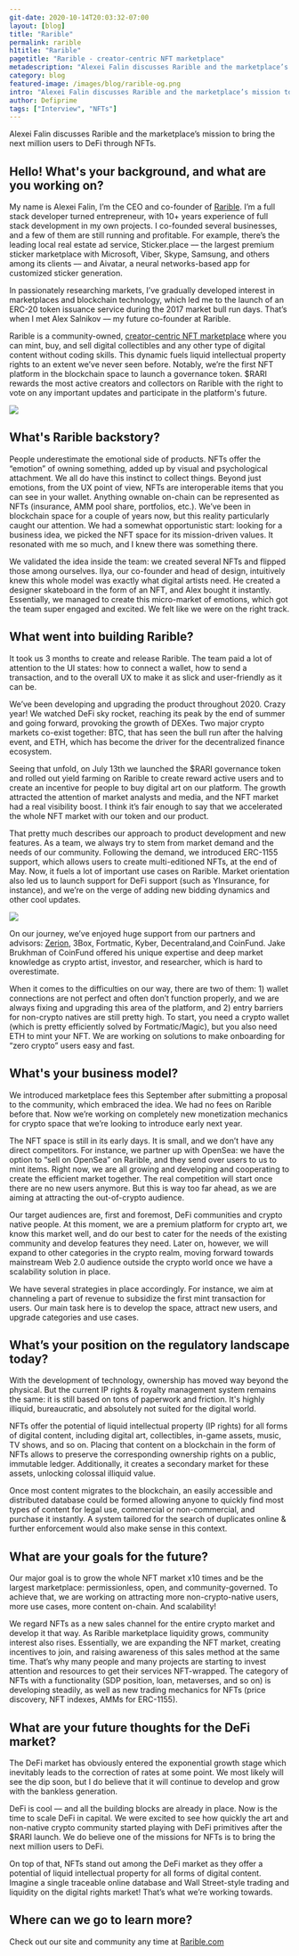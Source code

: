 ```yaml
---
git-date: 2020-10-14T20:03:32-07:00
layout: [blog]
title: "Rarible"
permalink: rarible
h1title: "Rarible"
pagetitle: "Rarible - creator-centric NFT marketplace"
metadescription: "Alexei Falin discusses Rarible and the marketplace’s mission to bring the next million users to DeFi through NFTs"
category: blog
featured-image: /images/blog/rarible-og.png
intro: "Alexei Falin discusses Rarible and the marketplace’s mission to bring the next million users to DeFi through NFTs"
author: Defiprime
tags: ["Interview", "NFTs"]
---
```


Alexei Falin discusses Rarible and the marketplace’s mission to bring the next million users to DeFi through NFTs.

## Hello! What's your background, and what are you working on?

My name is Alexei Falin, I’m the CEO and co-founder of [Rarible](https://rarible.com/). I’m a full stack developer turned entrepreneur, with 10+ years experience of full stack development in my own projects. I co-founded several businesses, and a few of them are still running and profitable. For example, there’s the leading local real estate ad service, Sticker.place –– the largest premium sticker marketplace with Microsoft, Viber, Skype, Samsung, and others among its clients –– and Aivatar, a neural networks-based app for customized sticker generation.

In passionately researching markets, I’ve gradually developed interest in marketplaces and blockchain technology, which led me to the launch of an ERC-20 token issuance service during the 2017 market bull run days. That’s when I met Alex Salnikov –– my future co-founder at Rarible.

Rarible is a community-owned, [creator-centric NFT marketplace](https://app.rarible.com/) where you can mint, buy, and sell digital collectibles and any other type of digital content without coding skills. This dynamic fuels liquid intellectual property rights to an extent we’ve never seen before. Notably, we’re the first NFT platform in the blockchain space to launch a governance token. \$RARI rewards the most active creators and collectors on Rarible with the right to vote on any important updates and participate in the platform's future.

![](/images/blog/rarible/image1.jpg)

## What's Rarible backstory?

People underestimate the emotional side of products. NFTs offer the “emotion” of owning something, added up by visual and psychological attachment. We all do have this instinct to collect things. Beyond just emotions, from the UX point of view, NFTs are interoperable items that you can see in your wallet. Anything ownable on-chain can be represented as NFTs (insurance, AMM pool share, portfolios, etc.). We’ve been in blockchain space for a couple of years now, but this reality particularly caught our attention. We had a somewhat opportunistic start: looking for a business idea, we picked the NFT space for its mission-driven values. It resonated with me so much, and I knew there was something there.

We validated the idea inside the team: we created several NFTs and flipped those among ourselves. Ilya, our co-founder and head of design, intuitively knew this whole model was exactly what digital artists need. He created a designer skateboard in the form of an NFT, and Alex bought it instantly. Essentially, we managed to create this micro-market of emotions, which got the team super engaged and excited. We felt like we were on the right track.

## What went into building Rarible?

It took us 3 months to create and release Rarible. The team paid a lot of attention to the UI states: how to connect a wallet, how to send a transaction, and to the overall UX to make it as slick and user-friendly as it can be.

We’ve been developing and upgrading the product throughout 2020. Crazy year! We watched DeFi sky rocket, reaching its peak by the end of summer and going forward, provoking the growth of DEXes. Two major crypto markets co-exist together: BTC, that has seen the bull run after the halving event, and ETH, which has become the driver for the decentralized finance ecosystem.

Seeing that unfold, on July 13th we launched the \$RARI governance token and rolled out yield farming on Rarible to create reward active users and to create an incentive for people to buy digital art on our platform. The growth attracted the attention of market analysts and media, and the NFT market had a real visibility boost. I think it’s fair enough to say that we accelerated the whole NFT market with our token and our product.

That pretty much describes our approach to product development and new features. As a team, we always try to stem from market demand and the needs of our community. Following the demand, we introduced ERC-1155 support, which allows users to create multi-editioned NFTs, at the end of May. Now, it fuels a lot of important use cases on Rarible. Market orientation also led us to launch support for DeFi support (such as YInsurance, for instance), and we’re on the verge of adding new bidding dynamics and other cool updates.

![](/images/blog/rarible/image2.jpg)

On our journey, we’ve enjoyed huge support from our partners and advisors: [Zerion](/product/zerion), 3Box, Fortmatic, Kyber, Decentraland,and CoinFund. Jake Brukhman of CoinFund offered his unique expertise and deep market knowledge as crypto artist, investor, and researcher, which is hard to overestimate.

When it comes to the difficulties on our way, there are two of them: 1) wallet connections are not perfect and often don’t function properly, and we are always fixing and upgrading this area of the platform, and 2) entry barriers for non-crypto natives are still pretty high. To start, you need a crypto wallet (which is pretty efficiently solved by Fortmatic/Magic), but you also need ETH to mint your NFT. We are working on solutions to make onboarding for “zero crypto” users easy and fast.

## What's your business model?

We introduced marketplace fees this September after submitting a proposal to the community, which embraced the idea. We had no fees on Rarible before that. Now we’re working on completely new monetization mechanics for crypto space that we’re looking to introduce early next year.

The NFT space is still in its early days. It is small, and we don’t have any direct competitors. For instance, we partner up with OpenSea: we have the option to “sell on OpenSea” on Rarible, and they send over users to us to mint items. Right now, we are all growing and developing and cooperating to create the efficient market together. The real competition will start once there are no new users anymore. But this is way too far ahead, as we are aiming at attracting the out-of-crypto audience.

Our target audiences are, first and foremost, DeFi communities and crypto native people. At this moment, we are a premium platform for crypto art, we know this market well, and do our best to cater for the needs of the existing community and develop features they need. Later on, however, we will expand to other categories in the crypto realm, moving forward towards mainstream Web 2.0 audience outside the crypto world once we have a scalability solution in place.

We have several strategies in place accordingly. For instance, we aim at channeling a part of revenue to subsidize the first mint transaction for users. Our main task here is to develop the space, attract new users, and upgrade categories and use cases.

## What’s your position on the regulatory landscape today?

With the development of technology, ownership has moved way beyond the physical. But the current IP rights & royalty management system remains the same: it is still based on tons of paperwork and friction. It's highly illiquid, bureaucratic, and absolutely not suited for the digital world.

NFTs offer the potential of liquid intellectual property (IP rights) for all forms of digital content, including digital art, collectibles, in-game assets, music, TV shows, and so on. Placing that content on a blockchain in the form of NFTs allows to preserve the corresponding ownership rights on a public, immutable ledger. Additionally, it creates a secondary market for these assets, unlocking colossal illiquid value.

Once most content migrates to the blockchain, an easily accessible and distributed database could be formed allowing anyone to quickly find most types of content for legal use, commercial or non-commercial, and purchase it instantly. A system tailored for the search of duplicates online & further enforcement would also make sense in this context.

## What are your goals for the future?

Our major goal is to grow the whole NFT market x10 times and be the largest marketplace: permissionless, open, and community-governed. To achieve that, we are working on attracting more non-crypto-native users, more use cases, more content on-chain. And scalability!

We regard NFTs as a new sales channel for the entire crypto market and develop it that way. As Rarible marketplace liquidity grows, community interest also rises. Essentially, we are expanding the NFT market, creating incentives to join, and raising awareness of this sales method at the same time. That’s why many people and many projects are starting to invest attention and resources to get their services NFT-wrapped. The category of NFTs with a functionality (SDP position, loan, metaverses, and so on) is developing steadily, as well as new trading mechanics for NFTs (price discovery, NFT indexes, AMMs for ERC-1155).

## What are your future thoughts for the DeFi market?

The DeFi market has obviously entered the exponential growth stage which inevitably leads to the correction of rates at some point. We most likely will see the dip soon, but I do believe that it will continue to develop and grow with the bankless generation.

DeFi is cool –– and all the building blocks are already in place. Now is the time to scale DeFi in capital. We were excited to see how quickly the art and non-native crypto community started playing with DeFi primitives after the \$RARI launch. We do believe one of the missions for NFTs is to bring the next million users to DeFi.

On top of that, NFTs stand out among the DeFi market as they offer a potential of liquid intellectual property for all forms of digital content. Imagine a single traceable online database and Wall Street-style trading and liquidity on the digital rights market! That’s what we’re working towards.

## Where can we go to learn more?

Check out our site and community any time at [Rarible.com](https://rarible.com/)
